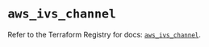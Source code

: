 # `aws_ivs_channel`

Refer to the Terraform Registry for docs: [`aws_ivs_channel`](https://registry.terraform.io/providers/hashicorp/aws/6.2.0/docs/resources/ivs_channel).
